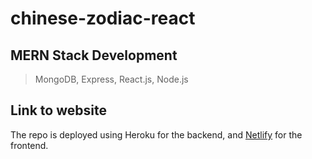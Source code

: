 # chinese-zodiac-react

## MERN Stack Development
> MongoDB, Express, React.js, Node.js

## Link to website
The repo is deployed using Heroku for the backend,
and [Netlify](https://chinese-zodiac-mern.netlify.app) for the frontend.